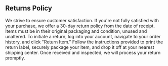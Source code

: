 ## Returns Policy

We strive to ensure customer satisfaction. If you're not fully satisfied with your purchase, we offer a 30-day return policy from the date of receipt. Items must be in their original packaging and condition, unused and unaltered. To initiate a return, log into your account, navigate to your order history, and click "Return Item." Follow the instructions provided to print the return label, securely package your item, and drop it off at your nearest shipping center. Once received and inspected, we will process your return promptly.
